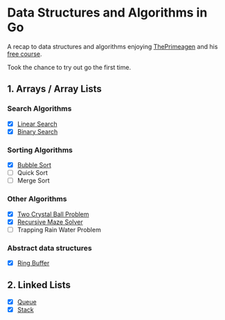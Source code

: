# Data Structures and Algorithms in Go

A recap to data structures and algorithms enjoying [ThePrimeagen](https://github.com/ThePrimeagen) and his [free course](https://frontendmasters.com/courses/algorithms/).

Took the chance to try out go the first time.

## 1. Arrays / Array Lists

### Search Algorithms

- [x] [Linear Search](./arrays/linearsearch.go)
- [x] [Binary Search](./arrays/binarysearch.go)

### Sorting Algorithms

- [x] [Bubble Sort](./arrays/bubblesort.go)
- [ ] Quick Sort
- [ ] Merge Sort

### Other Algorithms

- [x] [Two Crystal Ball Problem](./arrays/bubblesort.go)
- [x] [Recursive Maze Solver](./arrays/mazesolver.go)
- [ ] Trapping Rain Water Problem

### Abstract data structures

- [x] [Ring Buffer](./arrays/ringbuffer.go)

## 2. Linked Lists

- [x] [Queue](./lists/queue.go)
- [x] [Stack](./lists/stack.go)
